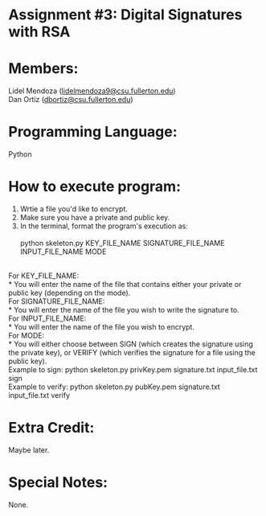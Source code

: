 # Assignment #3: Digital Signatures with RSA

# Members:
Lidel Mendoza (lidelmendoza9@csu.fullerton.edu)<br>
Dan Ortiz (dbortiz@csu.fullerton.edu)

# Programming Language:
Python

# How to execute program:
1. Wrtie a file you'd like to encrypt.<br>
2. Make sure you have a private and public key. <br>
3. In the terminal, format the program's execution as:<br><br>
python skeleton.py KEY_FILE_NAME SIGNATURE_FILE_NAME INPUT_FILE_NAME MODE
<br>
For KEY_FILE_NAME:<br>
* You will enter the name of the file that contains either your private or public key (depending on the mode).
<br>
For SIGNATURE_FILE_NAME:<br>
* You will enter the name of the file you wish to write the signature to.
<br>
For INPUT_FILE_NAME:<br>
* You will enter the name of the file you wish to encrypt.
<br>
For MODE:<br>
* You will either choose between SIGN (which creates the signature using the private key), or VERIFY (which verifies the signature for a file using the public key).
<br>
Example to sign: python skeleton.py privKey.pem signature.txt input_file.txt sign <br>
Example to verify: python skeleton.py pubKey.pem signature.txt input_file.txt verify

# Extra Credit:
Maybe later.

# Special Notes:
None.

